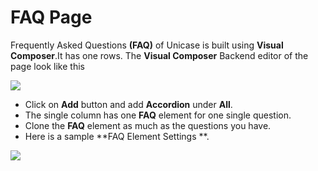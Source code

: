 # FAQ Page

Frequently Asked Questions **(FAQ)** of  Unicase is built using **Visual Composer**.It has one rows. The **Visual Composer** Backend editor of the page look like this

![](http://transvelo.github.io/docs/unicase/images/faq.png)

* Click on **Add** button and add **Accordion** under **All**.
* The single column has one **FAQ** element for one single question.
* Clone the **FAQ** element as much as the questions you have.
* Here is a sample **FAQ Element Settings **.

![](http://transvelo.github.io/docs/unicase/images/faq-setting.png)
